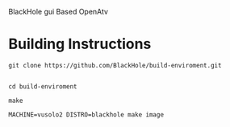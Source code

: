 BlackHole gui Based OpenAtv

# Building Instructions #


    git clone https://github.com/BlackHole/build-enviroment.git


    cd build-enviroment
    
    make

    MACHINE=vusolo2 DISTRO=blackhole make image
